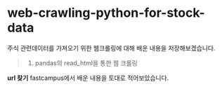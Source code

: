 # web-crawling-python-for-stock-data

주식 관련데이터를 가져오기 위한 웹크롤링에 대해 배운 내용을 저장해보겠습니다.
> 1. pandas의 read_html을 통한 웹 크롤링



**url 찾기**
fastcampus에서 배운 내용을 토대로 적어보았습니다. 

